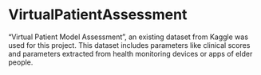 # VirtualPatientAssessment
“Virtual Patient Model Assessment”, an existing dataset from Kaggle was used for this project. This dataset includes parameters like clinical scores and parameters extracted from health monitoring devices or apps of elder people.
